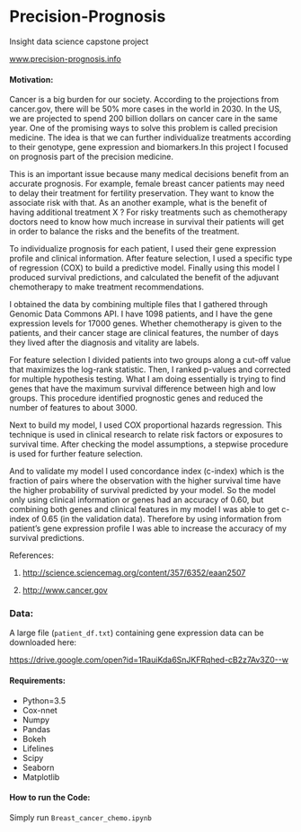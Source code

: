 # Precision-Prognosis
Insight data science capstone project

www.precision-prognosis.info

#### Motivation: <a id='cell1'></a>

Cancer is a big burden for our society. According to the projections from cancer.gov, there will be 50% more cases in the world in 2030. In the US, we are projected to spend 200 billion dollars  on cancer care in the same year. One of the promising ways to solve this problem is called precision medicine. The idea is that we can further individualize treatments according to their genotype, gene expression and biomarkers.In this project I focused on prognosis part of the precision medicine. 

This is an important issue because many medical decisions benefit from an accurate prognosis. For example, female breast cancer patients may need to delay their treatment for fertility preservation. They want to know the associate risk with that. As an another example, what is the benefit of having additional treatment X ? For risky treatments such as chemotherapy doctors need to know how much increase in survival their patients will get in order to balance the risks and the benefits of the treatment.

To individualize prognosis for each patient, I used their gene expression profile and clinical information. After feature selection, I used a specific type of regression (COX) to build a predictive model. Finally using this model I produced survival predictions, and calculated the benefit of the adjuvant chemotherapy to make treatment recommendations.

I obtained the data by combining multiple files that I gathered through Genomic Data Commons API. I have 1098 patients, and I have the gene  expression levels for 17000 genes. Whether chemotherapy is given to the patients, and their cancer stage are clinical features, the number of days they lived after the diagnosis and vitality are labels.

For feature selection I divided patients into two groups along a cut-off value that maximizes the log-rank statistic. Then, I ranked p-values and corrected for multiple hypothesis testing. What I am doing essentially is trying to find genes that have the maximum survival difference between high and low groups. This procedure identified prognostic genes and reduced the number of features to about 3000.

Next to build my model, I used COX proportional hazards regression. This technique is used in clinical research to relate risk factors or exposures to survival time. After checking the model assumptions, a stepwise procedure is used for further feature selection. 

And to validate my model I used concordance index (c-index) which is the fraction of pairs where the observation with the higher survival time have the higher probability of survival predicted by your model. So the model only using clinical information or genes had an accuracy of 0.60, but combining both genes and clinical features in my model I was able to get c-index of 0.65 (in the validation data). Therefore by using information from patient’s gene expression profile I was able to increase the accuracy of my survival predictions. 

References:

1. http://science.sciencemag.org/content/357/6352/eaan2507

2. http://www.cancer.gov

### Data:

A large file (`patient_df.txt`) containing gene expression data can be downloaded here:

https://drive.google.com/open?id=1RauiKda6SnJKFRqhed-cB2z7Av3Z0--w

#### Requirements:
- Python=3.5
- Cox-nnet
- Numpy
- Pandas
- Bokeh
- Lifelines
- Scipy
- Seaborn
- Matplotlib

#### How to run the Code:
Simply run `Breast_cancer_chemo.ipynb`
